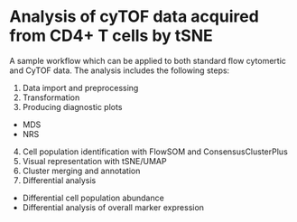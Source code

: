 # Analysis of cyTOF data acquired from CD4+ T cells by tSNE

A sample workflow which can be applied to both standard flow cytomertic and CyTOF data.
The analysis includes the following steps:

1. Data import and preprocessing
2. Transformation
3. Producing diagnostic plots
  - MDS
  - NRS
4. Cell population identification with FlowSOM and ConsensusClusterPlus
5. Visual representation with tSNE/UMAP
6. Cluster merging and annotation
7. Differential analysis
  - Differential cell population abundance
  - Differential analysis of overall marker expression

